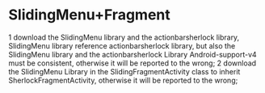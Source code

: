 # SlidingMenu+Fragment
1 download the SlidingMenu library and the actionbarsherlock library, SlidingMenu library reference actionbarsherlock library, but also the SlidingMenu library and the actionbarsherlock Library Android-support-v4 must be consistent, otherwise it will be reported to the wrong;
2 download the SlidingMenu Library in the SlidingFragmentActivity class to inherit SherlockFragmentActivity, otherwise it will be reported to the wrong;
